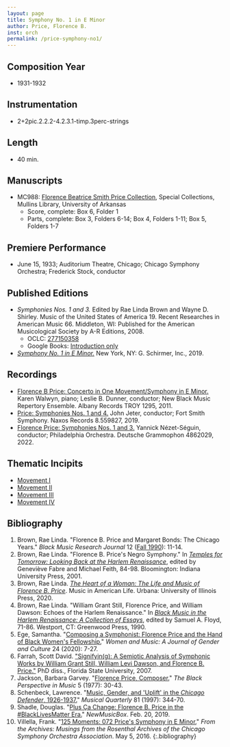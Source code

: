 ```yaml
---
layout: page
title: Symphony No. 1 in E Minor
author: Price, Florence B.
inst: orch
permalink: /price-symphony-no1/
---
```


## Composition Year
- 1931-1932

## Instrumentation
- 2+2pic.2.2.2-4.2.3.1-timp.3perc-strings

## Length
- 40 min.

## Manuscripts
- MC988: <a href="https://uark.as.atlas-sys.com/repositories/2/resources/1419" target="_blank">Florence Beatrice Smith Price Collection</a>, Special Collections, Mullins Library, University of Arkansas
    * Score, complete: Box 6, Folder 1
    * Parts, complete: Box 3, Folders 6-14; Box 4, Folders 1-11; Box 5, Folders 1-7

## Premiere Performance
- June 15, 1933; Auditorium Theatre, Chicago; Chicago Symphony Orchestra; Frederick Stock, conductor

## Published Editions
- *Symphonies Nos. 1 and 3.* Edited by Rae Linda Brown and Wayne D. Shirley. Music of the United States of America 19. Recent Researches in American Music 66. Middleton, WI: Published for the American Musicological Society by A-R Editions, 2008.
    * OCLC: <a href="https://www.worldcat.org/title/277150358" target="_blank">277150358</a>
    * Google Books: <a href="https://www.google.com/books/edition/Symphonies_nos_1_and_3/9lzwS6YzrG8C" target="_blank">Introduction only</a>
- <a href="https://www.wisemusicclassical.com/work/58893/Symphony-No-1-in-E-minor--Florence-Price/" target="_blank">*Symphony No. 1 in E Minor.*</a> New York, NY: G. Schirmer, Inc., 2019.

## Recordings
- <a href="https://www.albanyrecords.com/mm5/merchant.mvc?Screen=PROD&Product_Code=TROY1295" target="_blank">Florence B Price: Concerto in One Movement/Symphony in E Minor.</a> Karen Walwyn, piano; Leslie B. Dunner, conductor; New Black Music Repertory Ensemble. Albany Records TROY 1295, 2011.
- <a href="https://www.naxos.com/CatalogueDetail/?id=8.559827" target="_blank">Price: Symphonies Nos. 1 and 4.</a> John Jeter, conductor; Fort Smith Symphony. Naxos Records 8.559827, 2019.
- <a href="https://www.deutschegrammophon.com/en/catalogue/products/price-symphonies-nos-1-3-nezet-seguin-12476" target="_blank">Florence Price: Symphonies Nos. 1 and 3.</a> Yannick Nézet-Séguin, conductor; Philadelphia Orchestra. Deutsche Grammophon 4862029, 2022.

## Thematic Incipits
- [Movement I](https://dwshadle.github.io/test/price-symphony-no1/mvt1)
- [Movement II](https://dwshadle.github.io/test/price-symphony-no1/mvt2)
- [Movement III](https://dwshadle.github.io/test/price-symphony-no1/mvt3)
- [Movement IV](https://dwshadle.github.io/test/price-symphony-no1/mvt4)

## Bibliography
1. Brown, Rae Linda. "Florence B. Price and Margaret Bonds: The Chicago Years." *Black Music Research Journal* 12 (<a href="https://digitalcommons.colum.edu/cbmrnews/31/" target="_blank">Fall 1990</a>): 11-14.
2. Brown, Rae Linda. "Florence B. Price's Negro Symphony." In <a href="https://www.worldcat.org/title/44811631" target="_blank">*Temples for Tomorrow: Looking Back at the Harlem Renaissance*</a>, edited by Geneviève Fabre and Michael Feith, 84-98. Bloomington: Indiana University Press, 2001.
3. Brown, Rae Linda. <a href="https://www.worldcat.org/title/1122800180" target="_blank">*The Heart of a Woman: The Life and Music of Florence B. Price*</a>. Music in American Life. Urbana: University of Illinois Press, 2020.
4. Brown, Rae Linda. "William Grant Still, Florence Price, and William Dawson: Echoes of the Harlem Renaissance." In <a href="https://www.worldcat.org/title/19779051" target="_blank">*Black Music in the Harlem Renaissance: A Collection of Essays*</a>, edited by Samuel A. Floyd, 71-86. Westport, CT: Greenwood Press, 1990.
5. Ege, Samantha. "<a href="https://doi.org/10.1353/wam.2020.0010" target="_blank">Composing a Symphonist: Florence Price and the Hand of Black Women's Fellowship.</a>" *Women and Music: A Journal of Gender and Culture* 24 (2020): 7-27.
6. Farrah, Scott David. <a href="http://purl.flvc.org/fsu/fd/FSU_migr_etd-4499" target="_blank">"Signifyin(g): A Semiotic Analysis of Symphonic Works by William Grant Still, William Levi Dawson, and Florence B. Price."</a> PhD diss., Florida State University, 2007.
7. Jackson, Barbara Garvey. "<a href="https://doi.org/10.2307/1214357" target="_blank">Florence Price, Composer.</a>" *The Black Perspective in Music* 5 (1977): 30-43.
8. Schenbeck, Lawrence. "<a href="https://doi.org/10.1093/mq/81.3.344" target="_blank">Music, Gender, and 'Uplift' in the *Chicago Defender*, 1926-1937.</a>" *Musical Quarterly* 81 (1997): 344-70.
9. Shadle, Douglas. "<a href="https://newmusicusa.org/nmbx/plus-ca-change-florence-b-price-in-the-blacklivesmatter-era/" target="_blank">Plus Ça Change: Florence B. Price in the #BlackLivesMatter Era.</a>" *NewMusicBox*. Feb. 20, 2019.
10. Villella, Frank. "<a href="https://csoarchives.wordpress.com/2016/05/05/125-moments-072-prices-symphony-in-e-minor/" target="_blank">125 Moments: 072 Price's Symphony in E Minor.</a>" *From the Archives: Musings from the Rosenthal Archives of the Chicago Symphony Orchestra Association*. May 5, 2016.
{:.bibliography}
